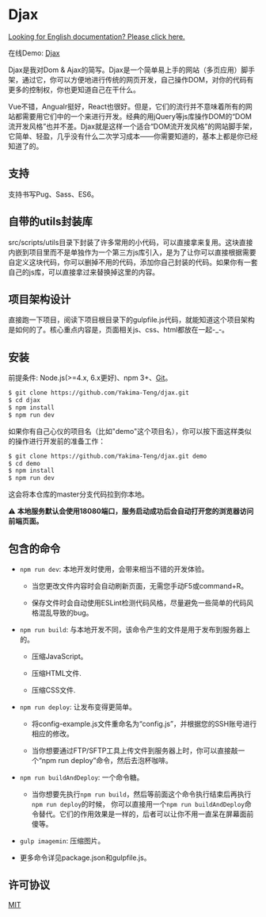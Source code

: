 # Djax

[Looking for English documentation? Please click here.](./README_EN.md)

在线Demo: [Djax](http://www.verysites.com/)

Djax是我对Dom & Ajax的简写。Djax是一个简单易上手的网站（多页应用）脚手架，通过它，你可以方便地进行传统的网页开发，自己操作DOM，对你的代码有更多的控制权，你也更知道自己在干什么。

Vue不错，Angualr挺好，React也很好。但是，它们的流行并不意味着所有的网站都需要用它们中的一个来进行开发。经典的用jQuery等js库操作DOM的“DOM流开发风格”也并不差。Djax就是这样一个适合“DOM流开发风格”的网站脚手架，它简单、轻盈，几乎没有什么二次学习成本——你需要知道的，基本上都是你已经知道了的。

## 支持

支持书写Pug、Sass、ES6。

## 自带的utils封装库

src/scripts/utils目录下封装了许多常用的小代码，可以直接拿来复用。这块直接内嵌到项目里而不是单独作为一个第三方js库引入，是为了让你可以直接根据需要自定义这块代码，你可以删掉不用的代码，添加你自己封装的代码。如果你有一套自己的js库，可以直接拿过来替换掉这里的内容。

## 项目架构设计

直接跑一下项目，阅读下项目根目录下的gulpfile.js代码，就能知道这个项目架构是如何的了。核心重点内容是，页面相关js、css、html都放在一起-_-。

## 安装

前提条件: Node.js(>=4.x, 6.x更好)、npm 3+、[Git](https://git-scm.com/)。

``` bash
$ git clone https://github.com/Yakima-Teng/djax.git
$ cd djax
$ npm install
$ npm run dev
```

如果你有自己心仪的项目名（比如"demo"这个项目名），你可以按下面这样类似的操作进行开发前的准备工作：

``` bash
$ git clone https://github.com/Yakima-Teng/djax.git demo
$ cd demo
$ npm install
$ npm run dev
```

这会将本仓库的master分支代码拉到你本地。

:warning: **本地服务默认会使用18080端口，服务启动成功后会自动打开您的浏览器访问前端页面。**

## 包含的命令

- `npm run dev`: 本地开发时使用，会带来相当不错的开发体验。

  - 当您更改文件内容时会自动刷新页面，无需您手动F5或command+R。

  - 保存文件时会自动使用ESLint检测代码风格，尽量避免一些简单的代码风格混乱导致的bug。

- `npm run build`: 与本地开发不同，该命令产生的文件是用于发布到服务器上的。

  - 压缩JavaScript。

  - 压缩HTML文件.

  - 压缩CSS文件.

- `npm run deploy`: 让发布变得更简单。

  - 将config-example.js文件重命名为“config.js”，并根据您的SSH账号进行相应的修改。

  - 当你想要通过FTP/SFTP工具上传文件到服务器上时，你可以直接敲一个“npm run deploy”命令，然后去泡杯咖啡。

- `npm run buildAndDeploy`: 一个命令糖。

  - 当你想要先执行`npm run build`，然后等前面这个命令执行结束后再执行`npm run deploy`的时候， 你可以直接用一个`npm run buildAndDeploy`命令替代。它们的作用效果是一样的，后者可以让你不用一直呆在屏幕面前傻等。

- `gulp imagemin`: 压缩图片。

- 更多命令详见package.json和gulpfile.js。

## 许可协议

[MIT](http://opensource.org/licenses/MIT)
